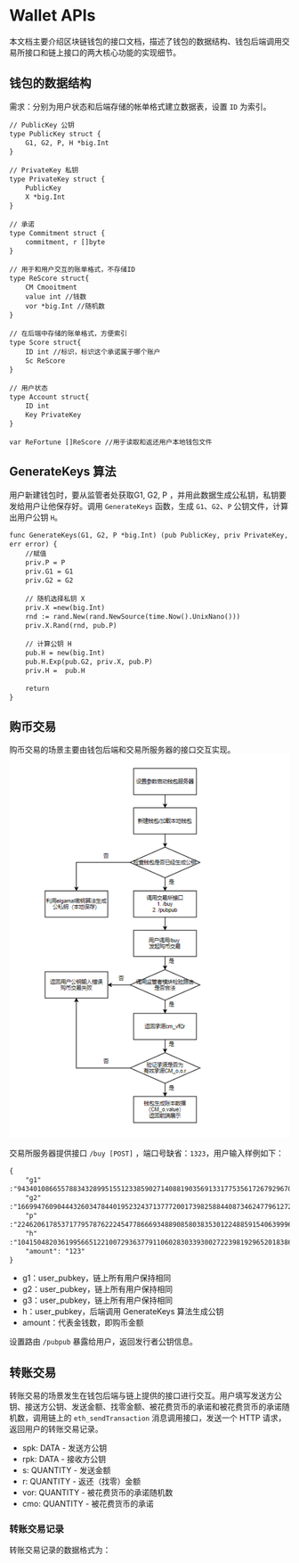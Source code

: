 # Wallet APIs 
本文档主要介绍区块链钱包的接口文档，描述了钱包的数据结构、钱包后端调用交易所接口和链上接口的两大核心功能的实现细节。

## 钱包的数据结构
需求：分别为用户状态和后端存储的帐单格式建立数据表，设置 `ID` 为索引。 
```Golang
// PublicKey 公钥
type PublicKey struct {
	G1, G2, P, H *big.Int
}

// PrivateKey 私钥
type PrivateKey struct {
	PublicKey
	X *big.Int
}

// 承诺
type Commitment struct {
	commitment, r []byte
}

// 用于和用户交互的账单格式，不存储ID
type ReScore struct{
    CM Cmooitment
    value int //钱数
    vor *big.Int //随机数
}

// 在后端中存储的账单格式，方便索引
type Score struct{
    ID int //标识，标识这个承诺属于哪个账户
    Sc ReScore
}

// 用户状态
type Account struct{
    ID int
    Key PrivateKey 
}

var ReFortune []ReScore //用于读取和返还用户本地钱包文件
```

## GenerateKeys 算法
用户新建钱包时，要从监管者处获取G1, G2, P ，并用此数据生成公私钥，私钥要发给用户让他保存好。调用 `GenerateKeys` 函数，生成 `G1`、`G2`、`P` 公钥文件，计算出用户公钥 `H`。
```golang
func GenerateKeys(G1, G2, P *big.Int) (pub PublicKey, priv PrivateKey, err error) {
	//赋值
	priv.P = P	
	priv.G1 = G1	
	priv.G2 = G2

	// 随机选择私钥 X
	priv.X =new(big.Int)
	rnd := rand.New(rand.NewSource(time.Now().UnixNano()))
	priv.X.Rand(rnd, pub.P)

	// 计算公钥 H
	pub.H = new(big.Int)
	pub.H.Exp(pub.G2, priv.X, pub.P)
	priv.H =  pub.H

	return
}
```

## 购币交易
购币交易的场景主要由钱包后端和交易所服务器的接口交互实现。
![](img/buy.png)
  
交易所服务器提供接口 `/buy [POST]` ，端口号缺省：`1323`，用户输入样例如下：

```
{
	"g1"    :"9434010866557883432899515512338590271408819035691331775356172679296704297442",
	"g2"    :"16699476090444326034784401952324371377720017398258844087346247796127238764048",
	"p"     :"22462061785371779578762224547786669348890858038353012248859154063999614739741",
	"h"     :"1041504820361995665122100729363779110602830339300272239819296520183869996060",
	"amount": "123"
}
```
- g1：user_pubkey，链上所有用户保持相同
- g2：user_pubkey，链上所有用户保持相同
- g3：user_pubkey，链上所有用户保持相同
- h：user_pubkey，后端调用 GenerateKeys 算法生成公钥
- amount：代表金钱数，即购币金额

设置路由 `/pubpub` 暴露给用户，返回发行者公钥信息。

## 转账交易
转账交易的场景发生在钱包后端与链上提供的接口进行交互。用户填写发送方公钥、接送方公钥、发送金额、找零金额、被花费货币的承诺和被花费货币的承诺随机数，调用链上的 `eth_sendTransaction` 消息调用接口，发送一个 HTTP 请求，返回用户的转账交易记录。

- spk: DATA - 发送方公钥
- rpk: DATA - 接收方公钥
- s: QUANTITY - 发送金额
- r: QUANTITY - 返还（找零）金额
- vor: QUANTITY - 被花费货币的承诺随机数
- cmo: QUANTITY - 被花费货币的承诺

### 转账交易记录
转账交易记录的数据格式为：